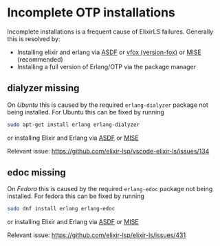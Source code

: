# Incomplete OTP installations

Incomplete installations is a frequent cause of ElixirLS failures. Generally
this is resolved by:

* Installing elixir and erlang via [ASDF](https://github.com/asdf-vm/asdf) or [vfox (version-fox)](https://github.com/version-fox/vfox) or [MISE](https://github.com/jdx/mise)
  (recommended)
* Installing a full version of Erlang/OTP via the package manager

## dialyzer missing

On *Ubuntu* this is caused by the required `erlang-dialyzer` package not being
installed. For Ubuntu this can be fixed by running

```bash
sudo apt-get install erlang erlang-dialyzer
```

or installing Elixir and Erlang via [ASDF](https://github.com/asdf-vm/asdf) or [MISE](https://github.com/jdx/mise)

Relevant issue: https://github.com/elixir-lsp/vscode-elixir-ls/issues/134

## edoc missing

On *Fedora* this is caused by the required `erlang-edoc` package not being
installed. For fedora this can be fixed by running

```bash
sudo dnf install erlang erlang-edoc
```

or installing Elixir and Erlang via [ASDF](https://github.com/asdf-vm/asdf) or [MISE](https://github.com/jdx/mise)

Relevant issue: https://github.com/elixir-lsp/elixir-ls/issues/431
